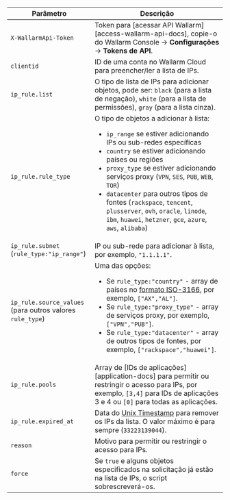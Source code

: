 | Parâmetro | Descrição |
| --------- | ----------- |
| `X-WallarmApi-Token` | Token para [acessar API Wallarm][access-wallarm-api-docs], copie-o do Wallarm Console → **Configurações** → **Tokens de API**. |
| `clientid` | ID de uma conta no Wallarm Cloud para preencher/ler a lista de IPs.
| `ip_rule.list` | O tipo de lista de IPs para adicionar objetos, pode ser: `black` (para a lista de negação), `white` (para a lista de permissões), `gray` (para a lista cinza). |
| `ip_rule.rule_type` | O tipo de objetos a adicionar à lista:<ul><li>`ip_range` se estiver adicionando IPs ou sub-redes específicas</li><li>`country` se estiver adicionando países ou regiões</li><li>`proxy_type` se estiver adicionando serviços proxy (`VPN`, `SES`, `PUB`, `WEB`, `TOR`)</li><li>`datacenter` para outros tipos de fontes (`rackspace`, `tencent`, `plusserver`, `ovh`, `oracle`, `linode`, `ibm`, `huawei`, `hetzner`, `gce`, `azure`, `aws`, `alibaba`)</li></ul> |
| `ip_rule.subnet`<br>(`rule_type:"ip_range"`) | IP ou sub-rede para adicionar à lista, por exemplo, `"1.1.1.1"`. |
| `ip_rule.source_values`<br>(para outros valores `rule_type`) | Uma das opções:<ul><li>Se `rule_type:"country"` - array de países no [formato ISO-3166](https://en.wikipedia.org/wiki/List_of_ISO_3166_country_codes), por exemplo, `["AX","AL"]`.</li><li>Se `rule_type:"proxy_type"` - array de serviços proxy, por exemplo, `["VPN","PUB"]`.</li><li>Se `rule_type:"datacenter"` - array de outros tipos de fontes, por exemplo, `["rackspace","huawei"]`.</li></ul> |
| `ip_rule.pools` | Array de [IDs de aplicações][application-docs] para permitir ou restringir o acesso para IPs, por exemplo, `[3,4]` para IDs de aplicações 3 e 4 ou `[0]` para todas as aplicações.
| `ip_rule.expired_at` | Data do [Unix Timestamp](https://www.unixtimestamp.com/) para remover os IPs da lista. O valor máximo é para sempre (`33223139044`). |
| `reason` | Motivo para permitir ou restringir o acesso para IPs.
| `force` | Se `true` e alguns objetos especificados na solicitação já estão na lista de IPs, o script sobrescreverá-os. |
